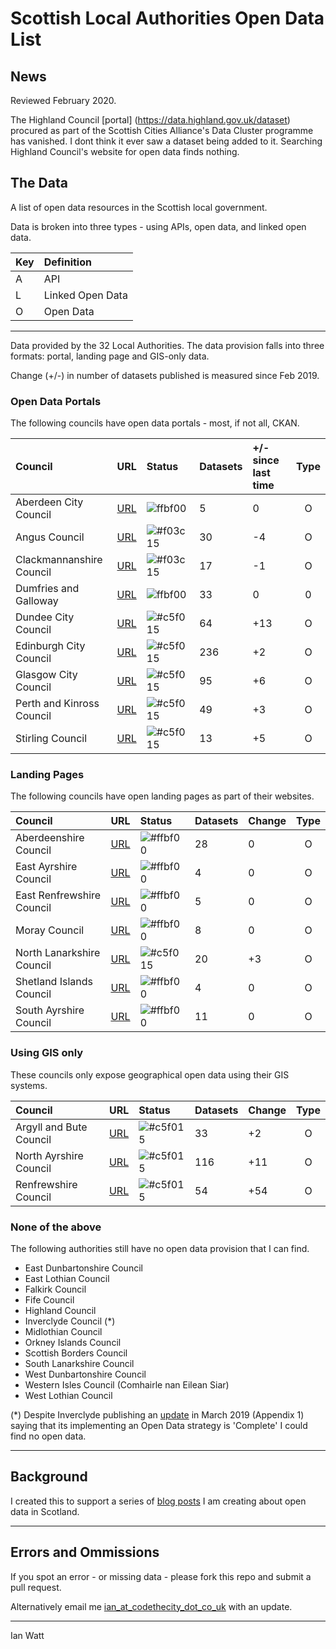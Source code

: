 # Scottish Local Authorities Open Data List

## News
Reviewed February 2020.

The Highland Council [portal] (https://data.highland.gov.uk/dataset) procured as part of the Scottish Cities Alliance's Data Cluster programme has vanished. I dont think it ever saw a dataset being added to it. Searching Highland Council's website for open data finds nothing. 

## The Data
A list of open data resources in the Scottish local government. 

Data is broken into three types - using APIs, open data, and linked open data.

| Key     | Definition |
| :------ |:-----------| 
|A|API|
|L|Linked Open Data|
|O|Open Data|

------

Data provided by the 32 Local Authorities. The data provision falls into three formats: portal, landing page and GIS-only data. 

Change (+/-) in number of datasets published is measured since Feb 2019. 

### Open Data Portals

The following councils have open data portals - most, if not all, CKAN. 

| Council       | URL         | Status| Datasets | +/- since last time| Type |
| :------------- |:-------------| :-----|:------|:------|:------:
| Aberdeen City Council | [URL](http://data.aberdeencity.gov.uk)  | ![ffbf00](https://placehold.it/15/ffbf00/000000?text=+)|5 | 0|O|
| Angus Council | [URL](http://opendata.angus.gov.uk)  | ![#f03c15](https://placehold.it/15/f03c15/000000?text=+)|30 | -4| O|
| Clackmannanshire Council | [URL](http://gis.clacksweb.org.uk) | ![#f03c15](https://placehold.it/15/f03c15/000000?text=+)|17 |-1|O|
| Dumfries and Galloway| [URL](https://usmart.io/#/org/dumgal/discovery?limit=20&offset=0) | ![ffbf00](https://placehold.it/15/ffbf00/000000?text=+)|33 | 0 | 0| 
| Dundee City Council |[URL](https://data.dundeecity.gov.uk/dataset)| ![#c5f015](https://placehold.it/15/c5f015/000000?text=+)|64| +13| O|
| Edinburgh City Council| [URL](https://edinburghopendata.info)| ![#c5f015](https://placehold.it/15/c5f015/000000?text=+)|236|+2| O|
| Glasgow City Council | [URL](https://data.glasgow.gov.uk)| ![#c5f015](https://placehold.it/15/c5f015/000000?text=+)|95 | +6 |O|
| Perth and Kinross Council|[URL](https://data.pkc.gov.uk/dataset) |![#c5f015](https://placehold.it/15/c5f015/000000?text=+)| 49|+3|O|
| Stirling Council | [URL](https://data.stirling.gov.uk/dataset)| ![#c5f015](https://placehold.it/15/c5f015/000000?text=+)|13| +5| O|


### Landing Pages 

The following councils have open landing pages as part of their websites. 

| Council       | URL         | Status|Datasets |Change| Type|
| :------------- |:-------------| :-----|:-----| :---|:---:|
|Aberdeenshire Council|[URL](https://www.aberdeenshire.gov.uk/online/open-data/)|![#ffbf00](https://placehold.it/15/ffbf00/000000?text=+)|28|0|O|
|East Ayrshire Council|[URL](https://www.east-ayrshire.gov.uk/CouncilAndGovernment/About-the-Council/Information-and-statistics/Open-Data.aspx)|![#ffbf00](https://placehold.it/15/ffbf00/000000?text=+)|4|0|O|
|East Renfrewshire Council|[URL](https://data.gov.uk/publisher/east-renfrewshire-council)|![#ffbf00](https://placehold.it/15/ffbf00/000000?text=+)|5|0|O|
|Moray Council|[URL](http://www.moray.gov.uk/moray_standard/page_110140.html)|![#ffbf00](https://placehold.it/15/ffbf00/000000?text=+)|8|0|O|
|North Lanarkshire Council|[URL](https://data.gov.uk/search?q=%22North+Lanarkshire%22) |![#c5f015](https://placehold.it/15/c5f015/000000?text=+)|20|+3|O|
|Shetland Islands Council|[URL](https://www.shetland.gov.uk/information-rights/OpenData.asp)|![#ffbf00](https://placehold.it/15/ffbf00/000000?text=+)|4|0|O|
|South Ayrshire Council|[URL](https://www.south-ayrshire.gov.uk/opendata/)|![#ffbf00](https://placehold.it/15/ffbf00/000000?text=+)|11|0|O|

### Using GIS only

These councils only expose geographical open data using their GIS systems. 

| Council       | URL         | Status| Datasets | Change|Type|
| :------------- |:-------------| :-----|:------|:----|:----:|
|Argyll and Bute Council|[URL](https://data-argyll-bute.opendata.arcgis.com/) |![#c5f015](https://placehold.it/15/c5f015/000000?text=+)|33|+2|O|
|North Ayrshire Council|[URL](https://maps-north-ayrshire.opendata.arcgis.com)|![#c5f015](https://placehold.it/15/c5f015/000000?text=+)|116|+11|O|
|Renfrewshire Council|[URL](http://data-ren.opendata.arcgis.com/search)|![#c5f015](https://placehold.it/15/c5f015/000000?text=+)|54|+54|O|

### None of the above
The following authorities still have no open data provision that I can find. 

- East Dunbartonshire Council
- East Lothian Council
- Falkirk Council
- Fife Council
- Highland Council
- Inverclyde Council (*)
- Midlothian Council
- Orkney Islands Council
- Scottish Borders Council
- South Lanarkshire Council
- West Dunbartonshire Council
- Western Isles Council (Comhairle nan Eilean Siar)
- West Lothian Council

(*) Despite Inverclyde publishing an [update](file:///Users/ian/Downloads/Policy%20&%20Resources%20PUBLIC.pdf) in March 2019 (Appendix 1) saying that its implementing an Open Data strategy is 'Complete' I could find no open data.

--- 



## Background

I created this to support a series of [blog posts](https://codethecity.co.uk/category/open-data/) I am creating about open data in Scotland. 

---
## Errors and Ommissions
If you spot an error - or missing data - please fork this repo and submit a pull request. 

Alternatively email me [ian_at_codethecity_dot_co_uk](mailto:ian@codethecity.co.uk) with an update. 

--- 

Ian Watt  
